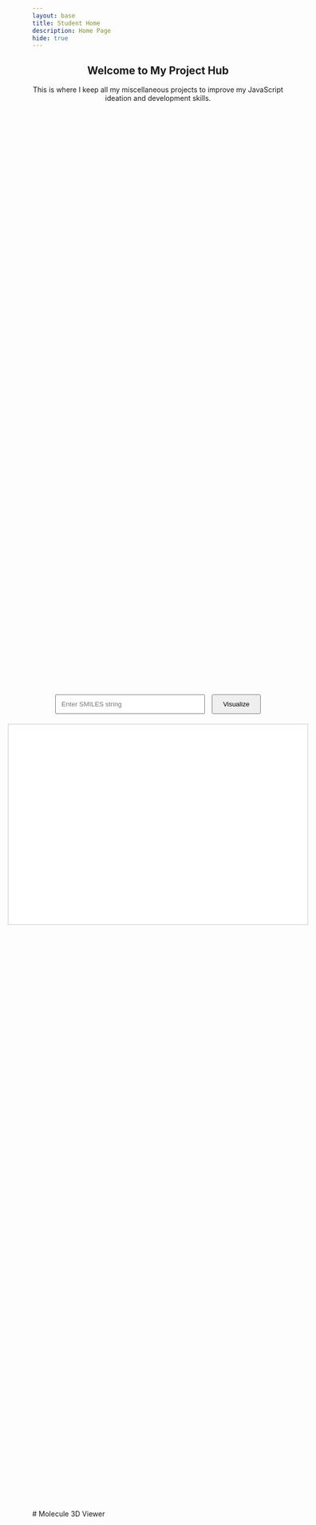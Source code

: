 ```yaml
---
layout: base
title: Student Home 
description: Home Page
hide: true
---
```




<div style="text-align:center;">
    <h2>Welcome to My Project Hub</h2>
    <p>This is where I keep all my miscellaneous projects to improve my JavaScript ideation and development skills.</p>
</div>

<div style="display: flex; justify-content: center; align-items: center; flex-direction: column; min-height: 70vh;">
    <div style="text-align:center;">
        <input type="text" id="smilesInput" placeholder="Enter SMILES string" style="width: 300px; padding: 10px;">
        <button onclick="visualizeMolecule()" style="padding: 10px 20px; margin-left: 10px;">Visualize</button>
        <div id="viewer" style="width: 600px; height: 400px; border: 1px solid #ccc; margin-top: 20px; background-color: white;"></div>
        <div id="loadingIndicator" style="width: 600px; height: 400px; border: 1px solid #ccc; margin-top: 20px; display: none; justify-content: center; align-items: center;">
            Loading 3Dmol... <div class="spinner"></div> 
        </div>
        <div id="errorFallback" style="width: 600px; height: 400px; border: 1px solid #ccc; margin-top: 20px; display: none; color: red;">
            Error loading 3Dmol. Please check your internet connection or try again later.
        </div>
    </div>
</div>
# Molecule 3D Viewer

<script src="https://3dmol.org/build/3Dmol.js"></script> 
<script>
    let viewer;

    function visualizeMolecule() {
        const smiles = document.getElementById('smilesInput').value.trim();
        if (!smiles) {
            alert('Please enter a valid SMILES string.');
            return;
        }

        if (!viewer) {
            initializeViewer();
        }

        // Show loading indicator and hide other elements
        document.getElementById('loadingIndicator').style.display = 'flex';
        document.getElementById('viewer').style.display = 'none';
        document.getElementById('errorFallback').style.display = 'none';

        const url = `https://cactus.nci.nih.gov/chemical/structure/${encodeURIComponent(smiles)}/file?format=sdf`;

        fetch(url)
            .then(response => {
                if (!response.ok) {
                    throw new Error('Network response was not ok.');
                }
                return response.text();
            })
            .then(data => {
                viewer.clear();
                viewer.addModel(data, 'sdf'); // 'sdf' is the correct format for this kind of data
                viewer.setStyle({}, { stick: {} });
                viewer.zoomTo();
                viewer.render();
                document.getElementById('loadingIndicator').style.display = 'none';
                document.getElementById('viewer').style.display = 'block';  // Ensure viewer is displayed
            })
            .catch(error => {
                console.error('Error fetching or processing molecule data:', error);
                document.getElementById('loadingIndicator').style.display = 'none';
                document.getElementById('errorFallback').style.display = 'block';
            });
    }

    function initializeViewer() {
        const element = document.getElementById('viewer');
        viewer = $3Dmol.createViewer(element, { backgroundColor: 'white' });
    }
</script>

<style>
    .spinner {
        border: 4px solid #f3f3f3;
        border-top: 4px solid #3498db;
        border-radius: 50%;
        width: 20px;
        height: 20px;
        animation: spin 2s linear infinite;
    }

    @keyframes spin {
        0% { transform: rotate(0deg); }
        100% { transform: rotate(360deg); }
    }
</style>

<link rel="preload" href="https://3dmol.org/build/3Dmol.js" as="script">